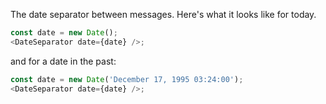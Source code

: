 The date separator between messages.
Here's what it looks like for today.

```js
const date = new Date();
<DateSeparator date={date} />;
```

and for a date in the past:

```js
const date = new Date('December 17, 1995 03:24:00');
<DateSeparator date={date} />;
```
